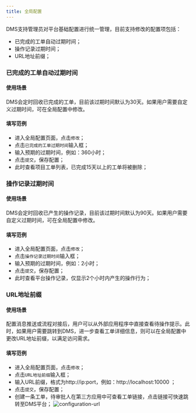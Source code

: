 ```yaml
---
title: 全局配置
---
```

DMS支持管理员对平台基础配置进行统一管理，目前支持修改的配置项包括：
* 已完成的工单自动过期时间；
* 操作记录过期时间；
* URL地址前缀；


### 已完成的工单自动过期时间

#### 使用场景
DMS会定时回收已完成的工单，目前该过期时间默认为30天。如果用户需要自定义过期时间，可在全局配置中修改。

#### 填写范例
* 进入全局配置页面，点击`修改`；
* 点击`已完成的工单过期时间`输入框；
* 输入预期的过期时间，例如：360小时；
* 点击`提交`，保存配置；
* 此时查看项目工单列表，已完成15天以上的工单将被删除；

### 操作记录过期时间

#### 使用场景
DMS会定时回收已产生的操作记录，目前该过期时间默认为90天。如果用户需要自定义过期时间，可在全局配置中修改。

#### 填写范例
* 进入全局配置页面，点击`修改`；
* 点击`操作记录过期时间`输入框；
* 输入预期的过期时间，例如：2小时；
* 点击`提交`，保存配置；
* 此时查看平台操作记录，仅显示2个小时内产生的操作行为；


### URL地址前缀

#### 使用场景
配置消息推送或流程对接后，用户可以从外部应用程序中直接查看待操作提示。此时，如果用户需要跳转到DMS，进一步查看工单详细信息，则可以在全局配置中更改URL地址前缀，以满足访问需求。

#### 填写范例
* 进入全局配置页面，点击`修改`；
* 点击`URL地址前缀`输入框；
* 输入URL前缀，格式为http://ip:port，例如：http://localhost:10000 ；
* 点击`提交`，保存配置；
* 创建一条工单，待审批人在第三方应用中可查看工单链接，点击链接可快速跳转至DMS平台；
![configuration-url](img/configuration-url.png)
